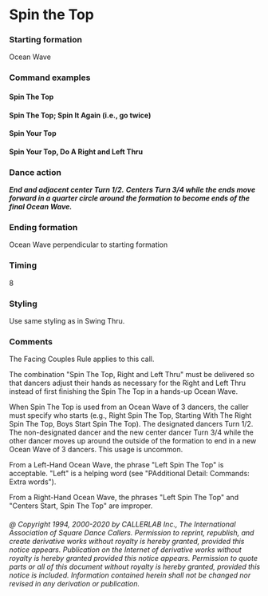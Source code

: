 
# Spin the Top

### Starting formation

Ocean Wave

### Command examples

#### Spin The Top
#### Spin The Top; Spin It Again (i.e., go twice)
#### Spin Your Top
#### Spin Your Top, Do A Right and Left Thru
### Dance action

***End and adjacent center Turn 1/2.***
***Centers Turn 3/4 while the ends move forward in a
quarter circle around the formation to become ends of the final Ocean Wave.***

### Ending formation

Ocean Wave perpendicular to starting formation

### Timing

8

### Styling

Use same styling as in Swing Thru.

### Comments

The Facing Couples Rule applies to this call.

The combination "Spin The Top, Right and Left Thru"
must be delivered so that dancers adjust their
hands as necessary for the Right and Left Thru instead of first finishing the Spin The Top in a
hands-up Ocean Wave.

When Spin The Top is used from an Ocean Wave of 3 dancers, the caller must specify who starts (e.g.,
Right Spin The Top, Starting With The Right Spin The Top, Boys Start Spin The Top). The designated
dancers Turn 1/2. The non-designated dancer and the new center dancer Turn 3/4 while the other
dancer moves up around the outside of the formation to end in a new Ocean Wave of 3 dancers. This
usage is uncommon.

From a Left-Hand Ocean Wave, the phrase "Left Spin The Top" is acceptable.
"Left" is a helping word
(see "PAdditional Detail: Commands: Extra words").

From a Right-Hand Ocean Wave, the phrases "Left Spin The Top" and
"Centers Start, Spin The Top" are improper.

###### @ Copyright 1994, 2000-2020 by CALLERLAB Inc., The International Association of Square Dance Callers. Permission to reprint, republish, and create derivative works without royalty is hereby granted, provided this notice appears. Publication on the Internet of derivative works without royalty is hereby granted provided this notice appears. Permission to quote parts or all of this document without royalty is hereby granted, provided this notice is included. Information contained herein shall not be changed nor revised in any derivation or publication.
